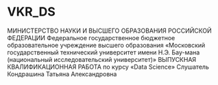 # VKR_DS
МИНИСТЕРСТВО НАУКИ И ВЫСШЕГО ОБРАЗОВАНИЯ 
РОССИЙСКОЙ ФЕДЕРАЦИИ
Федеральное государственное бюджетное образовательное учреждение
высшего образования
«Московский государственный технический университет имени Н.Э. Бау-мана
(национальный исследовательский университет)»
ВЫПУСКНАЯ КВАЛИФИКАЦИОННАЯ РАБОТА 
по курсу 
«Data Science»
Слушатель Кондрашина Татьяна Александровна
